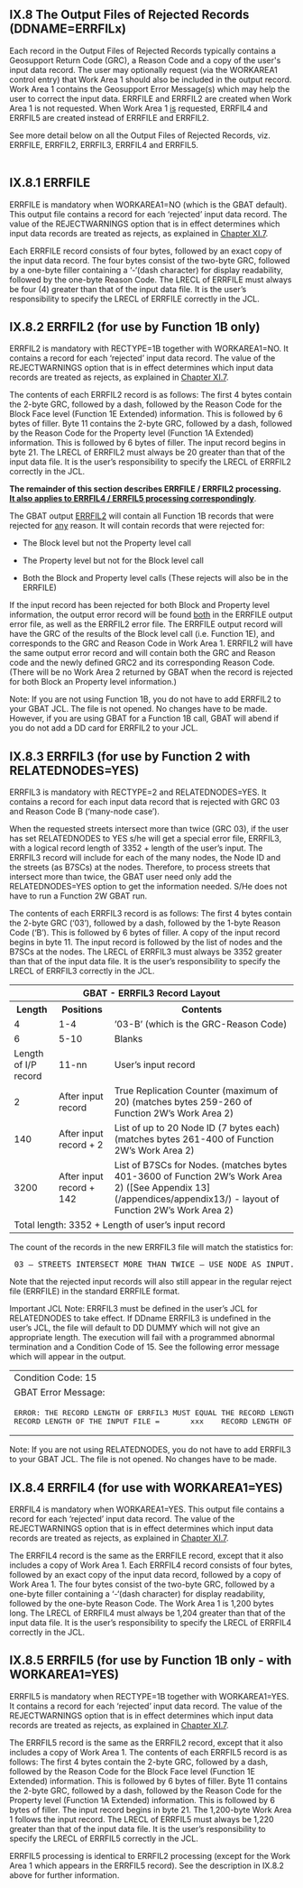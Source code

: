 <h2>IX.8  The Output Files of Rejected Records (DDNAME=ERRFILx)</h2>

Each record in the Output Files of Rejected Records typically contains a Geosupport Return Code (GRC), a Reason Code and a copy of the user's input data record.  The user may optionally request (via the WORKAREA1 control entry) that Work Area 1 should also be included in the output record.   Work Area 1 contains the Geosupport Error Message(s) which may help the user to correct the input data.  ERRFILE and ERRFIL2 are created when Work Area 1 is not requested.  When Work Area 1 <u>is</u> requested, ERRFIL4 and ERRFIL5 are created instead of ERRFILE and ERRFIL2.      

See more detail below on all the Output Files of Rejected Records, viz. ERRFILE, ERRFIL2, ERRFIL3, ERRFIL4 and ERRFIL5.
<br><br>

<!-- ## <span id="chapterIX.8.1">IX.8.1  ERRFILE not working used IX.8.2 instead. investigate later - commented out </span>  -->
## IX.8.1  ERRFILE <span class="subSection_header" id="chapterIX.8.1"></span>
ERRFILE is mandatory when WORKAREA1=NO (which is the GBAT default).  This output file contains a record for each ‘rejected’ input data record.  The value of the REJECTWARNINGS option that is in effect determines which input data records are treated as rejects, as explained in [Chapter XI.7](/chapters/chapterXI/section07/).

Each ERRFILE record consists of four bytes, followed by an exact copy of the input data record.  The four bytes consist of the two-byte GRC, followed by a one-byte filler containing a ‘-‘(dash character) for display readability, followed by the one-byte Reason Code.  The LRECL of ERRFILE must always be four (4) greater than that of the input data file.  It is the user’s responsibility to specify the LRECL of ERRFILE correctly in the JCL.

## IX.8.2  ERRFIL2 <span class="subSection_header" id="chapterIX.8.2">(for use by Function 1B only)</span>
ERRFIL2 is mandatory with RECTYPE=1B together with WORKAREA1=NO.  It contains a record for each ‘rejected’ input data record.  The value of the REJECTWARNINGS option that is in effect determines which input data records are treated as rejects, as explained in [Chapter XI.7](/chapters/chapterXI/section07/).

The contents of each ERRFIL2 record is as follows:  The first 4 bytes contain the 2-byte GRC, followed by a dash, followed by the Reason Code for the Block Face level (Function 1E Extended) information. This is followed by 6 bytes of filler. Byte 11 contains the 2-byte GRC, followed by a dash, followed by the Reason Code for the Property level (Function 1A Extended) information. This is followed by 6 bytes of filler. The input record begins in byte 21. The LRECL of ERRFIL2 must always be 20 greater than that of the input data file.  It is the user’s responsibility to specify the LRECL of ERRFIL2 correctly in the JCL.

**The remainder of this section describes ERRFILE / ERRFIL2 processing.**  
<u>**It also applies to ERRFIL4 / ERRFIL5 processing correspondingly**</u>.

The GBAT output <u>ERRFIL2</u> will contain all Function 1B records that were rejected for <u>any</u> reason.  It will contain records that were rejected for:

 * The Block level but not the Property level call

 * The Property level but not for the Block level call

 * Both the Block and Property level calls (These rejects will also be in the ERRFILE)  

If the input record has been rejected for both Block and Property level information, the output error record will be found <u>both</u> in the ERRFILE output error file, as well as the ERRFIL2 error file.  The ERRFILE output record will have the GRC of the results of the Block level call (i.e. Function 1E), and corresponds to the GRC and Reason Code in Work Area 1.  ERRFIL2 will have the same output error record and will contain both the GRC and Reason code and the newly defined GRC2 and its corresponding Reason Code.   (There will be no Work Area 2 returned by GBAT when the record is rejected for both Block an Property level information.)

Note:  If you are not using Function 1B, you do not have to add ERRFIL2 to your GBAT JCL.  The file is not opened.  No changes have to be made.  However, if you are using GBAT for a Function 1B call, GBAT will abend if you do not add a DD card for ERRFIL2 to your JCL.


## IX.8.3  ERRFIL3 <span class="subSection_header" id="chapterIX.8.3">(for use by Function 2 with RELATEDNODES=YES)</span>
ERRFIL3 is mandatory with RECTYPE=2 and RELATEDNODES=YES.  It contains a record for each  input data record that is rejected with GRC 03 and Reason Code B (‘many-node case’).

When the requested streets intersect more than twice (GRC 03), if the user has set RELATEDNODES to YES s/he will get a special error file, ERRFIL3, with a logical record length of 3352 + length of the user’s input.  The ERRFIL3 record will include for each of the many nodes, the Node ID and the streets (as B7SCs) at the nodes.  Therefore, to process streets that intersect more than twice, the GBAT user need only add the RELATEDNODES=YES option to get the information needed.  S/He does not have to run a Function 2W GBAT run.

The contents of each ERRFIL3 record is as follows:  The first 4 bytes contain the 2-byte GRC (‘03’), followed by a dash, followed by the 1-byte Reason Code (‘B’). This is followed by 6 bytes of filler. A copy of the  input record begins in byte 11. The input record is followed by the list of nodes and the B7SCs at the nodes.  The LRECL of ERRFIL3 must always be 3352 greater than that of the input data file.  It is the user’s responsibility to specify the LRECL of ERRFIL3 correctly in the JCL.  



<table  style="width:100%">

<tr>
  <th colspan="3">GBAT - ERRFIL3 Record Layout</th>
 </tr>
<tr>
  <th>Length</th>
  <th>Positions</th>
  <th>Contents</th>
 </tr>
 <tr>
  <td>4</td>
  <td>1-4</td>
  <td>’03-B’ (which is the GRC-Reason Code)</td>
 </tr>

 <tr>
  <td>6</td>
  <td>5-10</td>
  <td>Blanks</td>
 </tr>

 <tr>
  <td>Length of I/P record</td>
  <td>11-nn </td>
  <td>User’s input record</td>
 </tr>

 <tr>
  <td>2</td>
  <td>After input record</td>
  <td>True Replication Counter (maximum of 20)
(matches bytes 259-260 of Function 2W’s Work Area 2) </td>
 </tr>

 <tr>
  <td>140</td>
  <td>After input record + 2</td>
  <td>List of up to 20 Node ID (7 bytes each)
(matches bytes 261-400 of Function 2W’s Work Area 2) </td>
 </tr>

 <tr>
  <td>3200</td>
  <td>After input record + 142</td>
  <td>List of B7SCs for Nodes.  
(matches bytes 401-3600 of Function 2W’s Work Area 2)
([See Appendix 13](/appendices/appendix13/) - layout of Function 2W’s Work Area 2) </td>
 </tr>
 <tr>
 <td colspan="3">Total length: 3352 + Length of user’s input record</td>
 </tr>

</table>  

The count of the records in the new ERRFIL3 file will match the statistics for:
<pre class="pdfPre"> 03 – STREETS INTERSECT MORE THAN TWICE – USE NODE AS INPUT.</pre>

Note that the rejected input records will also still appear in the regular reject file (ERRFILE) in  the standard ERRFILE format.

Important JCL Note: ERRFIL3 must be defined in the user’s JCL for RELATEDNODES to take effect.  If DDname ERRFIL3 is undefined in the user’s JCL, the file will default to DD DUMMY which will not give an appropriate length.  The execution will fail with a programmed abnormal termination and a Condition Code of 15.  See the following error message which will appear in the output.


<table>
<tr><td>Condition Code: 15</td></tr>
<tr><td>GBAT Error Message:</td></tr>
<tr><td><pre class="pdfPre">ERROR: THE RECORD LENGTH OF ERRFIL3 MUST EQUAL THE RECORD LENGTH OF THE INPUT FILE PLUS 3352.
RECORD LENGTH OF THE INPUT FILE =       xxx    RECORD LENGTH OF ERRFIL3 =   yyy </pre></td></tr>
</table>

Note:  If you are not using RELATEDNODES, you do not have to add ERRFIL3 to your GBAT JCL.  The file is not opened.  No changes have to be made.

## IX.8.4  ERRFIL4 <span class="subSection_header" id="chapterIX.8.1">(for use with WORKAREA1=YES)</span>
ERRFIL4 is mandatory when WORKAREA1=YES.  This output file contains a record for each ‘rejected’ input data record.  The value of the REJECTWARNINGS option that is in effect determines which input data records are treated as rejects, as explained in [Chapter XI.7](/chapters/chapterXI/section07/).

The ERRFIL4 record is the same as the ERRFILE record, except that it also includes a copy of Work Area 1.  Each ERRFIL4 record consists of four bytes, followed by an exact copy of the input data record, followed by a copy of Work Area 1.  The four bytes consist of the two-byte GRC, followed by a one-byte filler containing a ‘-‘(dash character) for display readability, followed by the one-byte Reason Code.  The Work Area 1 is 1,200 bytes long.  The LRECL of ERRFIL4 must always be 1,204 greater than that of the input data file.  It is the user’s responsibility to specify the LRECL of ERRFIL4 correctly in the JCL.


## IX.8.5  ERRFIL5 <span class="subSection_header" id="chapterIX.8.5">(for use by Function 1B only - with WORKAREA1=YES)</span>
ERRFIL5 is mandatory when RECTYPE=1B together with WORKAREA1=YES.  It contains a record for each ‘rejected’ input data record.  The value of the REJECTWARNINGS option that is in effect determines which input data records are treated as rejects, as explained in [Chapter XI.7](/chapters/chapterXI/section07/).

The  ERRFIL5 record is the same as the ERRFIL2 record, except that it also includes a copy of Work Area 1.  The contents of each ERRFIL5 record is as follows:  The first 4 bytes contain the 2-byte GRC, followed by a dash, followed by the Reason Code for the Block Face level (Function 1E Extended) information. This is followed by 6 bytes of filler. Byte 11 contains the 2-byte GRC, followed by a dash, followed by the Reason Code for the Property level (Function 1A Extended) information. This is followed by 6 bytes of filler. The input record begins in byte 21. The 1,200-byte Work Area 1 follows the input record.  The LRECL of ERRFIL5 must always be 1,220 greater than that of the input data file.  It is the user’s responsibility to specify the LRECL of ERRFIL5 correctly in the JCL.

ERRFIL5 processing is identical to ERRFIL2 processing (except for the Work Area 1 which appears in the ERRFIL5 record).  See the description in IX.8.2 above for further information.   
